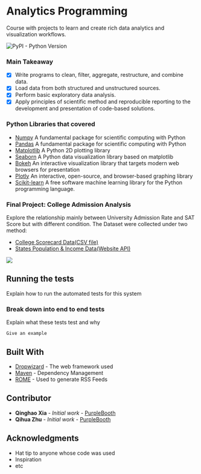 # Analytics Programming

Course with projects to learn and create rich data analytics and visualization workflows.



![PyPI - Python Version](https://img.shields.io/pypi/pyversions/numpy.svg)

### Main Takeaway

- [x] Write programs to clean, filter, aggregate, restructure, and combine data.
- [x] Load data from both structured and unstructured sources.
- [x] Perform basic exploratory data analysis.
- [x] Apply principles of scientific method and reproducible reporting to the development
and presentation of code-based solutions.

### Python Libraries that covered

- [Numpy](https://www.numpy.org) A fundamental package for scientific computing with Python
- [Pandas](https://pandas.pydata.org) A fundamental package for scientific computing with Python
- [Matplotlib](https://matplotlib.org) A Python 2D plotting library
- [Seaborn](https://seaborn.pydata.org) A Python data visualization library based on matplotlib
- [Bokeh](https://bokeh.pydata.org) An interactive visualization library that targets modern web browsers for presentation
- [Plotly](https://plot.ly) An interactive, open-source, and browser-based graphing library 
- [Scikit-learn](http://scikit-learn.github.io/stable) A free software machine learning library for the Python programming language.


### Final Project: College Admission Analysis 

Explore the relationship mainly between University Admission Rate and SAT Score but with different condition.
The Dataset were collected under two method:
- [College Scorecard Data(CSV file)](https://api.census.gov/data/2017/)
- [States Population & Income Data(Website API)](https://api.census.gov/data/2017/)

![](https://github.com/Johnnydaszhu/DAV-5400/blob/master/2016-17%20US%20Colleges%20Admission%20Rate%20by%20State%3Cbr%3E(Hover%20for%20Details).png)

## Running the tests

Explain how to run the automated tests for this system

### Break down into end to end tests

Explain what these tests test and why

```
Give an example
```



## Built With

* [Dropwizard](http://www.dropwizard.io/1.0.2/docs/) - The web framework used
* [Maven](https://maven.apache.org/) - Dependency Management
* [ROME](https://rometools.github.io/rome/) - Used to generate RSS Feeds


## Contributor

* **Qinghao Xia** - *Initial work* - [PurpleBooth](https://github.com/PurpleBooth)
* **Qihua Zhu** - *Initial work* - [PurpleBooth](https://github.com/PurpleBooth)


## Acknowledgments

* Hat tip to anyone whose code was used
* Inspiration
* etc

